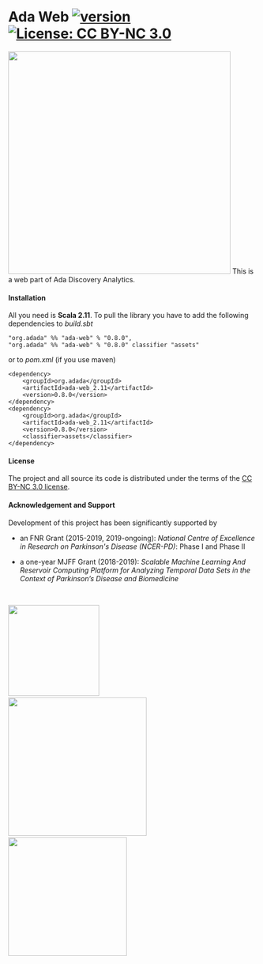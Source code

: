 # Ada Web [![version](https://img.shields.io/badge/version-0.8.0-green.svg)](https://ada-discovery.org) [![License: CC BY-NC 3.0](https://img.shields.io/badge/License-CC%20BY--NC%203.0-lightgrey.svg)](https://creativecommons.org/licenses/by-nc/3.0/)

<img src="https://ada-discovery.github.io/images/logo.png" width="450px">
This is a web part of Ada Discovery Analytics.

#### Installation

All you need is **Scala 2.11**. To pull the library you have to add the following dependencies to *build.sbt*

```
"org.adada" %% "ada-web" % "0.8.0",
"org.adada" %% "ada-web" % "0.8.0" classifier "assets"
```

or to *pom.xml* (if you use maven)

```
<dependency>
    <groupId>org.adada</groupId>
    <artifactId>ada-web_2.11</artifactId>
    <version>0.8.0</version>
</dependency>
<dependency>
    <groupId>org.adada</groupId>
    <artifactId>ada-web_2.11</artifactId>
    <version>0.8.0</version>
    <classifier>assets</classifier>
</dependency>
```

#### License

The project and all source its code is distributed under the terms of the <a href="ttps://creativecommons.org/licenses/by-nc/3.0/">CC BY-NC 3.0 license</a>.

#### Acknowledgement and Support

Development of this project has been significantly supported by

* an FNR Grant (2015-2019, 2019-ongoing): *National Centre of Excellence in Research on Parkinson's Disease (NCER-PD)*: Phase I and Phase II

* a one-year MJFF Grant (2018-2019): *Scalable Machine Learning And Reservoir Computing Platform for Analyzing Temporal Data Sets in the Context of Parkinson’s Disease and Biomedicine*

<br/>

<a href="https://wwwen.uni.lu/lcsb"><img src="https://ada-discovery.github.io/images/logos/logoLCSB-long-230x97.jpg" width="184px"></a>&nbsp; &nbsp; &nbsp; &nbsp; &nbsp; &nbsp;<a href="https://www.fnr.lu"><img src="https://ada-discovery.github.io/images/logos/fnr_logo-350x94.png" width="280px"></a>&nbsp; &nbsp; &nbsp; &nbsp; &nbsp; &nbsp;<a href="https://www.michaeljfox.org"><img src="https://ada-discovery.github.io/images/logos/MJFF-logo-resized-300x99.jpg" width="240px"></a>

